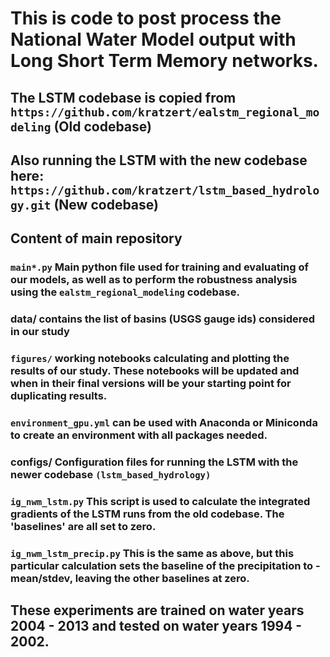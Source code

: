 # This is code to post process the National Water Model output with Long Short Term Memory networks.
## The LSTM codebase is copied from `https://github.com/kratzert/ealstm_regional_modeling` (Old codebase)
## Also running the LSTM with the new codebase here: `https://github.com/kratzert/lstm_based_hydrology.git` (New codebase)
## Content of main repository
### `main*.py` Main python file used for training and evaluating of our models, as well as to perform the robustness analysis using the `ealstm_regional_modeling` codebase.
### data/ contains the list of basins (USGS gauge ids) considered in our study
### `figures/` working notebooks calculating and plotting the results of our study. These notebooks will be updated and when in their final versions will be your starting point for duplicating results.
### `environment_gpu.yml` can be used with Anaconda or Miniconda to create an environment with all packages needed.
### configs/ Configuration files for running the LSTM with the newer codebase `(lstm_based_hydrology)`
### `ig_nwm_lstm.py` This script is used to calculate the integrated gradients of the LSTM runs from the old codebase. The 'baselines' are all set to zero.
### `ig_nwm_lstm_precip.py` This is the same as above, but this particular calculation sets the baseline of the precipitation to -mean/stdev, leaving the other baselines at zero.
## These experiments are trained on water years 2004 - 2013 and tested on water years 1994 - 2002.
##
